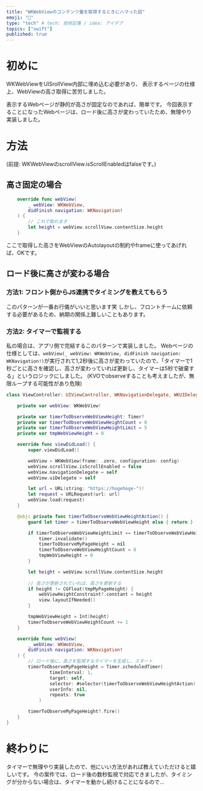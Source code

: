```yaml
---
title: "WKWebViewのコンテンツ量を取得するときにハマった話"
emoji: "🐾"
type: "tech" # tech: 技術記事 / idea: アイデア
topics: ["swift"]
published: true
---
```

# 初めに
WKWebViewをUISrollView内部に埋め込む必要があり、
表示するページの仕様上、WebViewの高さ取得に苦労しました。

表示するWebページが静的が高さが固定なのであれば、簡単です。
今回表示することになったWebページは、ロード後に高さが変わっていたため、無理やり実装しました。

# 方法
(前提: WKWebViewのscrollView.isScrollEnabledはfalseです。)

## 高さ固定の場合
```swift
    override func webView(
        _ webView: WKWebView,
        didFinish navigation: WKNavigation!
    ) {
        // これで取れます
        let height = webView.scrollView.contentSize.height
    }
```
ここで取得した高さをWebViewのAutolayoutの制約やframeに使ってあげれば、OKです。

## ロード後に高さが変わる場合
### 方法1: フロント側からJS連携でタイミングを教えてもらう
このパターンが一番お行儀がいいと思います笑
しかし、フロントチームに依頼する必要があるため、納期の関係上難しいこともあります。

### 方法2: タイマーで監視する
私の場合は、アプリ側で完結するこのパターンで実装しました。
Webページの仕様としては、`webView(_ webView: WKWebView, didFinish navigation: WKNavigation!)`が実行されて1,2秒後に高さが変わっていたので、「タイマーで1秒ごとに高さを確認し、高さが変わっていれば更新し、タイマーは5秒で破棄する」というロジックにしました。
(KVOでobserveすることも考えましたが、無限ループする可能性があり危険)

```swift
class ViewController: UIViewController, WKNavigationDelegate, WKUIDelegate {

    private var webView: WKWebView!

    private var timerToObserveWebViewHeight: Timer?
    private var timerToObserveWebViewHeightCount = 0
    private var timerToObserveWebViewHeightLimit = 5
    private var tmpWebViewHeight = 0

    override func viewDidLoad() {
        super.viewDidLoad()

        webView = WKWebView(frame: .zero, configuration: config)
        webView.scrollView.isScrollEnabled = false
        webView.navigationDelegate = self
        webView.uiDelegate = self

        let url = URL(string: "https://hogehoge-")!
        let request = URLRequest(url: url)
        webView.load(request)
    }

    @objc private func timerToObserveWebViewHeightAction() {
        guard let timer = timerToObserveWebViewHeight else { return }

        if timerToObserveWebViewHeightLimit == timerToObserveWebViewHeightCount {
            timer.invalidate()
            timerToObserveMyPageHeight = nil
            timerToObserveWebViewHeightCount = 0
            tmpWebViewHeight = 0
        }

        let height = webView.scrollView.contentSize.height
    
        // 高さが更新されていれば、高さを更新する
        if height != CGFloat(tmpMyPageHeight) {
            webViewHeightConstraint?.constant = height
            view.layoutIfNeeded()
        }

        tmpWebViewHeight = Int(height)
        timerToObserveWebViewHeightCount += 1
    }

    override func webView(
        _ webView: WKWebView,
        didFinish navigation: WKNavigation!
    ) {
        // ロード後に、高さを監視するタイマーを生成し、スタート
        timerToObserveMyPageHeight = Timer.scheduledTimer(
                timeInterval: 1,
                target: self,
                selector: #selector(timerToObserveWebViewHeightAction),
                userInfo: nil,
                repeats: true
            )

        timerToObserveMyPageHeight?.fire()
    }
}
```

# 終わりに
タイマーで無理やり実装したので、他にいい方法があれば教えていただけると嬉しいです。
今の案件では、ロード後の数秒監視で対応できましたが、タイミングが分からない場合は、タイマーを動かし続けることになるので...

